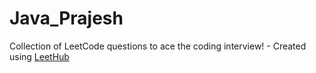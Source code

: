 # Java_Prajesh
Collection of LeetCode questions to ace the coding interview! - Created using [LeetHub](https://github.com/QasimWani/LeetHub)
